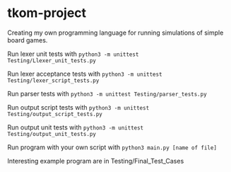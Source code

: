 # tkom-project

Creating my own programming language for running simulations of simple board games.

Run lexer unit tests with
```python3 -m unittest Testing/Llexer_unit_tests.py```

Run lexer acceptance tests with
```python3 -m unittest Testing/lexer_script_tests.py```

Run parser tests with
```python3 -m unittest Testing/parser_tests.py```

Run output script tests with
```python3 -m unittest Testing/output_script_tests.py```

Run output unit tests with
```python3 -m unittest Testing/output_unit_tests.py```

Run program with your own script with
```python3 main.py [name of file]```

Interesting example program are in Testing/Final_Test_Cases